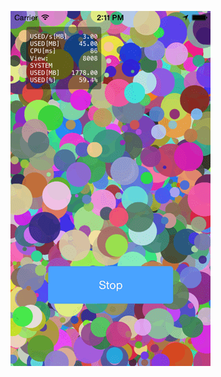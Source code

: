 
![screenshot](https://raw.githubusercontent.com/ShingoFukuyama/OHJMemoryIndicator/master/screenshot1.png)
